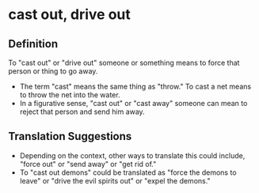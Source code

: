 # cast out, drive out

## Definition

To "cast out" or "drive out" someone or something means to force that person or thing to go away.

* The term "cast" means the same thing as "throw." To cast a net means to throw the net into the water.
* In a figurative sense, "cast out" or "cast away" someone can mean to reject that person and send him away.


## Translation Suggestions



* Depending on the context, other ways to translate this could include, "force out" or "send away" or "get rid of."
* To "cast out demons" could be translated as "force the demons to leave" or "drive the evil spirits out" or "expel the demons."